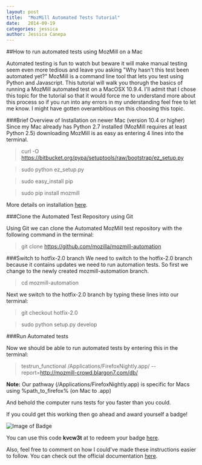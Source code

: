 ```yaml
---
layout: post
title:  "MozMill Automated Tests Tutorial" 
date:   2014-09-19
categories: jessica
author: Jessica Canepa
--- 
```

##How to run automated tests using MozMill on a Mac

Automated testing is fun to watch but beware it will make manual testing seem even more tedious and leave you asking "Why hasn't this test been automated yet?" MozMill is a command line tool that lets you test using Python and Javascript. This tutorial will walk you thorugh the basics of running a MozMill automated test on a MacOSX 10.9.4. I'll admit that I chose this topic for the tutorial so that it would force me to understand more about this process so if you run into any errors in my understanding feel free to let me know. I might have gotten overambitious on this choosing this topic. 

###Brief Overview of Installation on newer Mac (version 10.4 or higher)
 Since my Mac already has Python 2.7 installed (MozMill requires at least Python 2.5) downloading MozMill is as easy as entering 4 lines into the terminal. 

> curl -O https://bitbucket.org/pypa/setuptools/raw/bootstrap/ez_setup.py

> sudo python ez_setup.py

> sudo easy_install pip

> sudo pip install mozmill

More details on installation [here](https://developer.mozilla.org/en-US/docs/Mozilla/Projects/Mozmill#Installation).

###Clone the Automated Test Repository using Git

Using Git we can clone the Automated MozMill test repository with the following command in the terminal: 

>git clone https://github.com/mozilla/mozmill-automation 

###Switch to hotfix-2.0 branch 
We need to switch to the hotfix-2.0 branch because it contains updates we need to run automation tests. So first we change to the newly created mozmill-automation branch. 

> cd mozmill-automation

Next we switch to the hotfix-2.0 branch by typing these lines into our terminal: 

> git checkout hotfix-2.0

> sudo python setup.py develop 

###Run Automated tests 

Now we should be able to run automated tests by entering this in the terminal:  

>testrun_functional /Applications/FirefoxNightly.app/ --report=http://mozmill-crowd.blargon7.com/db/

**Note:**  Our pathway (/Applications/FirefoxNightly.app) is specific for Macs using %path_to_firefox% (on Mac to .app)

<!---Here's another prompt to run automated tests: 

>mozmill -t firefox/tests/functional/testPreferences/testRestoreHomepageToDefault.js -b /Applications/FirefoxNightly.app
-->

And behold the computer runs tests for you faster than you could. 

If you could get this working then go ahead and award yourself a badge! 

![Image of Badge](http://chart.apis.google.com/chart?chl=https%3A%2F%2Fbadges.mozilla.org%2Fen-US%2Fbadges%2Fclaim%2Fkvcw3t&chs=200x200&cht=qr&choe=UTF-8) 

You can use this code **kvcw3t** at to redeem your badge [here](https://badges.mozilla.org/). 

Also, feel free to comment on how I could've made these instructions easier to follow. You can check out the official documentation [here](https://developer.mozilla.org/en-US/docs/Mozilla/QA/Mozmill_tests). 
